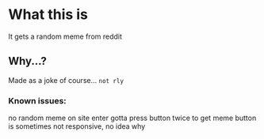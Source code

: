 # What this is
It gets a random meme from reddit

## Why...?

Made as a joke of course... `not rly`

### Known issues: 

no random meme on site enter
gotta press button twice to get meme
button is sometimes not responsive, no idea why
